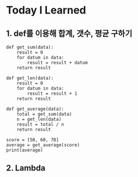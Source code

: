 # Today I Learned

## 1. def를 이용해 합계, 갯수, 평균 구하기

```
def get_sum(data):
    result = 0
    for datum in data:
        result = result + datum
    return result

def get_len(data):
    result = 0
    for datum in data:
        result = result + 1
    return result
    
def get_average(data):
    total = get_sum(data)
    n = get_len(data)
    result = total / n
    return result
    
score = [50, 60, 70]
average = get_average(score)
print(average)
```

## 2. Lambda

```

```

